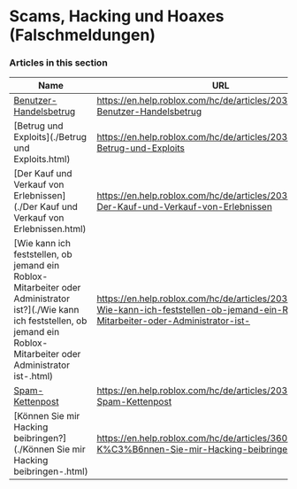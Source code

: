 # Scams, Hacking und Hoaxes (Falschmeldungen)  
### Articles in this section
Name|URL
-|-
[Benutzer-Handelsbetrug](./Benutzer-Handelsbetrug.html) |https://en.help.roblox.com/hc/de/articles/203312390-Benutzer-Handelsbetrug
[Betrug und Exploits](./Betrug und Exploits.html) |https://en.help.roblox.com/hc/de/articles/203312450-Betrug-und-Exploits
[Der Kauf und Verkauf von Erlebnissen](./Der Kauf und Verkauf von Erlebnissen.html) |https://en.help.roblox.com/hc/de/articles/203313980-Der-Kauf-und-Verkauf-von-Erlebnissen
[Wie kann ich feststellen, ob jemand ein Roblox-Mitarbeiter oder Administrator ist?](./Wie kann ich feststellen, ob jemand ein Roblox-Mitarbeiter oder Administrator ist-.html) |https://en.help.roblox.com/hc/de/articles/203313360-Wie-kann-ich-feststellen-ob-jemand-ein-Roblox-Mitarbeiter-oder-Administrator-ist-
[Spam-Kettenpost](./Spam-Kettenpost.html) |https://en.help.roblox.com/hc/de/articles/203312510-Spam-Kettenpost
[Können Sie mir Hacking beibringen?](./Können Sie mir Hacking beibringen-.html) |https://en.help.roblox.com/hc/de/articles/360000242306-K%C3%B6nnen-Sie-mir-Hacking-beibringen-